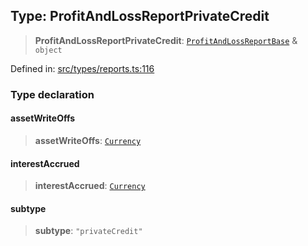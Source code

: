 
## Type: ProfitAndLossReportPrivateCredit

> **ProfitAndLossReportPrivateCredit**: [`ProfitAndLossReportBase`](#type-profitandlossreportbase) & `object`

Defined in: [src/types/reports.ts:116](https://github.com/centrifuge/sdk/blob/e8e313ed95c35b522a7e87515220a81ae2649430/src/types/reports.ts#L116)

### Type declaration

#### assetWriteOffs

> **assetWriteOffs**: [`Currency`](#class-currency)

#### interestAccrued

> **interestAccrued**: [`Currency`](#class-currency)

#### subtype

> **subtype**: `"privateCredit"`
